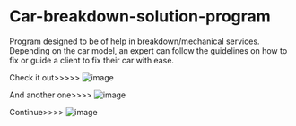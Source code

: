 # Car-breakdown-solution-program
Program designed to be of help in breakdown/mechanical services. Depending on the car model, an expert can follow the guidelines on how to fix or guide a client to fix their car with ease.

Check it out>>>>>
![image](https://github.com/watchout254/Car-breakdown-solution-program/assets/88248852/1a629d10-96e5-44a0-b31f-9b8d27526844)

And another one>>>>
![image](https://github.com/watchout254/Car-breakdown-solution-program/assets/88248852/a747d2e4-e49d-421e-bac6-883104c8f89d)

Continue>>>>
![image](https://github.com/watchout254/Car-breakdown-solution-program/assets/88248852/1fae86ea-494e-4aba-9d4f-63dd45c5eba9)


